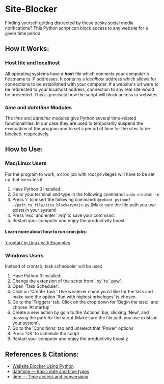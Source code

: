 # Site-Blocker
Finding yourself getting distracted by those pesky social media notifications? This Python script can block access to any website for a given time period.

## How it Works:

### Host file and localhost
All operating systems have a **host** file which connects your computer's hostname to IP addresses. It contains a *localhost* address which allows for connections to be established with your computer. If a website's url were to be redirected to your localhost address, connection to any real site would be prevented. This is precisely how the script will block access to websites.

### _time_ and _datetime_ Modules
The _time_ and _datetime_ modules give Python several time-related functionalities. In our case they are used to temporarily suspend the execuation of the program and to set a period of time for the sites to be blocked, respectively. 

## How to Use:

### Mac/Linux Users
For the program to work, a cron job with root privileges will have to be set up that executes it.
1. Have Python 3 installed.
2. Go to your terminal and type in the following command: `sudo crontab -e`
3. Press 'i' to insert the following command:
`@reboot python3 ~/path_to_file/site_blocker/main.py` (Make sure the file path you use exists in your system)
4. Press 'esc' and enter ':wq' to save your command.
5. Restart your computer and enjoy the productivity boost.

#### Learn more about how to run cron jobs:
[‘crontab’ in Linux with Examples](https://crontab.guru)

### Windows Users
Instead of crontab, task schedueler will be used.
1. Have Python 3 installed.
2. Change the extension of the script from '.py' to '.pyw'.
3. Open 'Task Scheduler'.
4. Click on 'Create Task'. Use whatever name you'd like for the task and make sure the option 'Run with highest priveleges' is chosen.
5. Go to the 'Triggers' tab. Click on the drop down for 'Begin the task:' and choose 'At startup'
6. Create a new action by goin to the 'Actions' bar, clicking 'New', and passing the path for the script (Make sure the file path you use exists in your system).
7. Go to the 'Conditions' tab and unselect that 'Power' options
8. Press 'OK' to schedule the script
9. Restart your computer and enjoy the productivity boost.z

## References & Citations:
* [Website Blocker Using Python](https://www.geeksforgeeks.org/website-blocker-using-python/)
* [datetime — Basic date and time types](https://docs.python.org/3/library/datetime.html)
* [time — Time access and conversions](https://docs.python.org/3/library/time.html)
